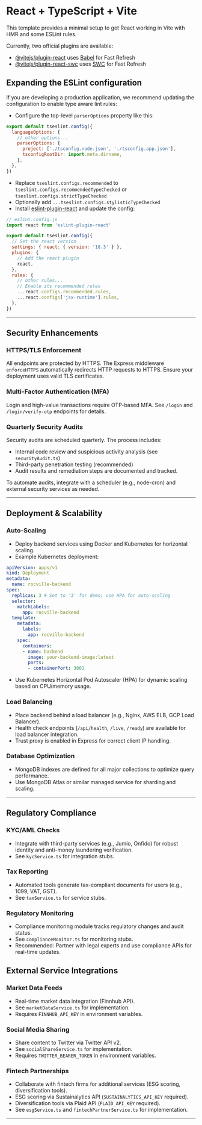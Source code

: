 # React + TypeScript + Vite

This template provides a minimal setup to get React working in Vite with HMR and some ESLint rules.

Currently, two official plugins are available:

- [@vitejs/plugin-react](https://github.com/vitejs/vite-plugin-react/blob/main/packages/plugin-react/README.md) uses [Babel](https://babeljs.io/) for Fast Refresh
- [@vitejs/plugin-react-swc](https://github.com/vitejs/vite-plugin-react-swc) uses [SWC](https://swc.rs/) for Fast Refresh

## Expanding the ESLint configuration

If you are developing a production application, we recommend updating the configuration to enable type aware lint rules:

- Configure the top-level `parserOptions` property like this:

```js
export default tseslint.config({
  languageOptions: {
    // other options...
    parserOptions: {
      project: ['./tsconfig.node.json', './tsconfig.app.json'],
      tsconfigRootDir: import.meta.dirname,
    },
  },
})
```

- Replace `tseslint.configs.recommended` to `tseslint.configs.recommendedTypeChecked` or `tseslint.configs.strictTypeChecked`
- Optionally add `...tseslint.configs.stylisticTypeChecked`
- Install [eslint-plugin-react](https://github.com/jsx-eslint/eslint-plugin-react) and update the config:

```js
// eslint.config.js
import react from 'eslint-plugin-react'

export default tseslint.config({
  // Set the react version
  settings: { react: { version: '18.3' } },
  plugins: {
    // Add the react plugin
    react,
  },
  rules: {
    // other rules...
    // Enable its recommended rules
    ...react.configs.recommended.rules,
    ...react.configs['jsx-runtime'].rules,
  },
})
```

---

## Security Enhancements

### HTTPS/TLS Enforcement
All endpoints are protected by HTTPS. The Express middleware `enforceHTTPS` automatically redirects HTTP requests to HTTPS. Ensure your deployment uses valid TLS certificates.

### Multi-Factor Authentication (MFA)
Login and high-value transactions require OTP-based MFA. See `/login` and `/login/verify-otp` endpoints for details.

### Quarterly Security Audits
Security audits are scheduled quarterly. The process includes:
- Internal code review and suspicious activity analysis (see `securityAudit.ts`)
- Third-party penetration testing (recommended)
- Audit results and remediation steps are documented and tracked.

To automate audits, integrate with a scheduler (e.g., node-cron) and external security services as needed.

---

## Deployment & Scalability

### Auto-Scaling
- Deploy backend services using Docker and Kubernetes for horizontal scaling.
- Example Kubernetes deployment:

```yaml
apiVersion: apps/v1
kind: Deployment
metadata:
  name: rocville-backend
spec:
  replicas: 3 # Set to '3' for demo; use HPA for auto-scaling
  selector:
    matchLabels:
      app: rocville-backend
  template:
    metadata:
      labels:
        app: rocville-backend
    spec:
      containers:
      - name: backend
        image: your-backend-image:latest
        ports:
        - containerPort: 3001
```
- Use Kubernetes Horizontal Pod Autoscaler (HPA) for dynamic scaling based on CPU/memory usage.

### Load Balancing
- Place backend behind a load balancer (e.g., Nginx, AWS ELB, GCP Load Balancer).
- Health check endpoints (`/api/health`, `/live`, `/ready`) are available for load balancer integration.
- Trust proxy is enabled in Express for correct client IP handling.

### Database Optimization
- MongoDB indexes are defined for all major collections to optimize query performance.
- Use MongoDB Atlas or similar managed service for sharding and scaling.

---

## Regulatory Compliance

### KYC/AML Checks
- Integrate with third-party services (e.g., Jumio, Onfido) for robust identity and anti-money laundering verification.
- See `kycService.ts` for integration stubs.

### Tax Reporting
- Automated tools generate tax-compliant documents for users (e.g., 1099, VAT, GST).
- See `taxService.ts` for service stubs.

### Regulatory Monitoring
- Compliance monitoring module tracks regulatory changes and audit status.
- See `complianceMonitor.ts` for monitoring stubs.
- Recommended: Partner with legal experts and use compliance APIs for real-time updates.

## External Service Integrations

### Market Data Feeds
- Real-time market data integration (Finnhub API).
- See `marketDataService.ts` for implementation.
- Requires `FINNHUB_API_KEY` in environment variables.

### Social Media Sharing
- Share content to Twitter via Twitter API v2.
- See `socialShareService.ts` for implementation.
- Requires `TWITTER_BEARER_TOKEN` in environment variables.

### Fintech Partnerships
- Collaborate with fintech firms for additional services (ESG scoring, diversification tools).
- ESG scoring via Sustainalytics API (`SUSTAINALYTICS_API_KEY` required).
- Diversification tools via Plaid API (`PLAID_API_KEY` required).
- See `esgService.ts` and `fintechPartnerService.ts` for implementation.

---
